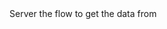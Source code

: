 <function name="GetTotalData" parent="CNetChan" type="classfunc">
	<description>
		<added version="0.7"></added>
	</description>
	<realm>Server</realm>
	<args>
		<arg name="flow" type="number">the flow to get the data from</arg>
	</args>
	<rets>
		<ret name="packets" type="number"></ret>
	</rets>
</function>